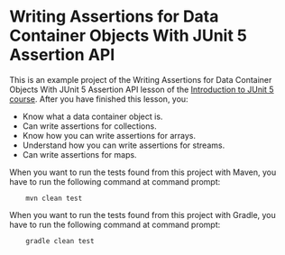 # Writing Assertions for Data Container Objects With JUnit 5 Assertion API

This is an example project of the Writing Assertions for Data Container Objects With 
JUnit 5 Assertion API lesson of the [Introduction to JUnit 5 course](https://www.cleantestautomation.com/get-started-with-junit-5/). 
After you have finished this lesson, you: 

* Know what a data container object is.
* Can write assertions for collections.
* Know how you can write assertions for arrays.
* Understand how you can write assertions for streams.
* Can write assertions for maps.

When you want to run the tests found from this project with Maven, you have to run the
following command at command prompt:

        mvn clean test

When you want to run the tests found from this project with Gradle, you have to run the
following command at command prompt: 

        gradle clean test
